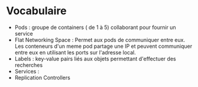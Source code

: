 
Vocabulaire
==========
* Pods :  groupe de containers ( de 1 à 5) collaborant pour fournir un service
* Flat Networking Space  : Permet aux pods de communiquer entre eux. Les conteneurs d'un meme pod partage une IP et peuvent communiquer entre eux en utilisant les ports sur l'adresse local.
* Labels : key-value pairs liés aux objets permettant d'effectuer des recherches
* Services : 
* Replication Controllers

  

